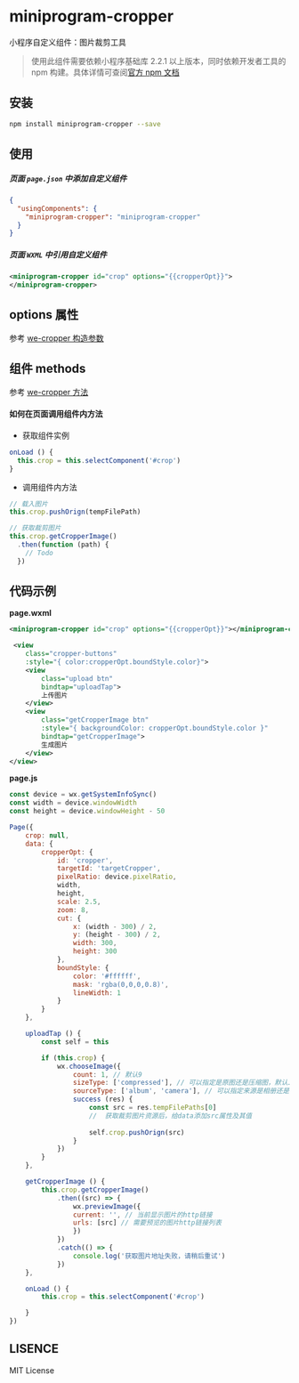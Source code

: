 # miniprogram-cropper

小程序自定义组件：图片裁剪工具

> 使用此组件需要依赖小程序基础库 2.2.1 以上版本，同时依赖开发者工具的 npm 构建。具体详情可查阅[官方 npm 文档]((https://developers.weixin.qq.com/miniprogram/dev/devtools/npm.html))

## 安装

```bash
npm install miniprogram-cropper --save
```

## 使用

##### 页面 ```page.json``` 中添加自定义组件

```json
{
  "usingComponents": {
    "miniprogram-cropper": "miniprogram-cropper"
  }
}
```

##### 页面 ```WXML``` 中引用自定义组件

```xml
<miniprogram-cropper id="crop" options="{{cropperOpt}}">
</miniprogram-cropper>
```

## options 属性

参考 [we-cropper 构造参数](https://we-plugin.github.io/we-cropper/#/api?id=%E6%9E%84%E9%80%A0%E5%99%A8%E5%8F%82%E6%95%B0)

## 组件 methods

参考 [we-cropper 方法](https://we-plugin.github.io/we-cropper/#/api?id=%E6%96%B9%E6%B3%95)

#### 如何在页面调用组件内方法

- 获取组件实例

```javascript
onLoad () {
  this.crop = this.selectComponent('#crop')
}
```

- 调用组件内方法

```javascript
// 载入图片
this.crop.pushOrign(tempFilePath)

// 获取裁剪图片
this.crop.getCropperImage()
  .then(function (path) {
    // Todo
  })
```

## 代码示例

**page.wxml**
```xml
<miniprogram-cropper id="crop" options="{{cropperOpt}}"></miniprogram-cropper>

 <view
    class="cropper-buttons" 
    :style="{ color:cropperOpt.boundStyle.color}">
    <view
        class="upload btn"
        bindtap="uploadTap">
        上传图片
    </view>
    <view
        class="getCropperImage btn"
        :style="{ backgroundColor: cropperOpt.boundStyle.color }"
        bindtap="getCropperImage">
        生成图片
    </view>
</view>
```

**page.js**
```javascript
const device = wx.getSystemInfoSync()
const width = device.windowWidth
const height = device.windowHeight - 50

Page({
    crop: null,
    data: {
        cropperOpt: {
            id: 'cropper',
            targetId: 'targetCropper',
            pixelRatio: device.pixelRatio,
            width,
            height,
            scale: 2.5,
            zoom: 8,
            cut: {
                x: (width - 300) / 2,
                y: (height - 300) / 2,
                width: 300,
                height: 300
            },
            boundStyle: {
                color: '#ffffff',
                mask: 'rgba(0,0,0,0.8)',
                lineWidth: 1
            }
        }
    },

    uploadTap () {
        const self = this

        if (this.crop) {
            wx.chooseImage({
                count: 1, // 默认9
                sizeType: ['compressed'], // 可以指定是原图还是压缩图，默认二者都有
                sourceType: ['album', 'camera'], // 可以指定来源是相册还是相机，默认二者都有
                success (res) {
                    const src = res.tempFilePaths[0]
                    //  获取裁剪图片资源后，给data添加src属性及其值
            
                    self.crop.pushOrign(src)
                }
            })
        }
    },

    getCropperImage () {
        this.crop.getCropperImage()
            .then((src) => {
                wx.previewImage({
                current: '', // 当前显示图片的http链接
                urls: [src] // 需要预览的图片http链接列表
                })
            })
            .catch(() => {
                console.log('获取图片地址失败，请稍后重试')
            })
    },

    onLoad () {
        this.crop = this.selectComponent('#crop')

    }
})

```

## LISENCE

MIT License

